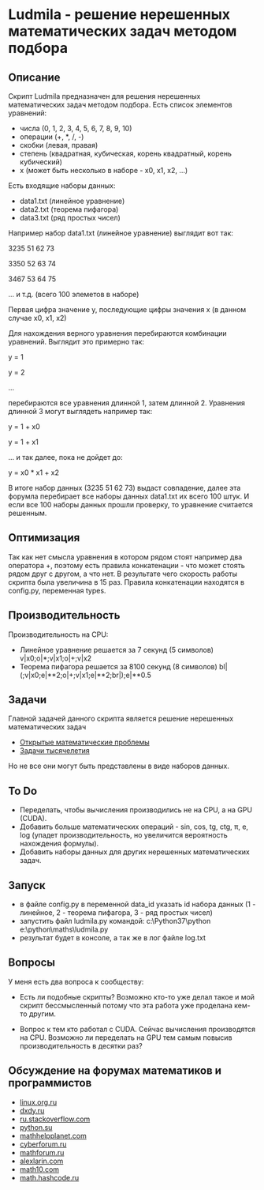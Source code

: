 # Ludmila - решение нерешенных математических задач методом подбора

## Описание
Скрипт Ludmila предназначен для решения нерешенных математических задач методом подбора.
Есть список элементов уравнений:

- числа (0, 1, 2, 3, 4, 5, 6, 7, 8, 9, 10)
- операции (+, *, /, -)
- скобки (левая, правая)
- степень (квадратная, кубическая, корень квадратный, корень кубический)
- x (может быть несколько в наборе - x0, x1, x2, ...)

Есть входящие наборы данных:
- data1.txt (линейное уравнение)
- data2.txt (теорема пифагора)
- data3.txt (ряд простых чисел)

Например набор data1.txt (линейное уравнение) выглядит вот так:

3235	51	62	73

3350	52	63	74

3467	53	64	75

... и т.д. (всего 100 элеметов в наборе)

Первая цифра значение y, последующие цифры значения x (в данном случае x0, x1, x2) 

Для нахождения верного уравнения перебираются комбинации уравнений. Выглядит это примерно так:

y = 1

y = 2

... 

перебираются все уравнения длинной 1, затем длинной 2. Уравнения длинной 3 могут выглядеть например так:

y = 1 + x0

y = 1 + x1

... и так далее, пока не дойдет до:

y = x0 * x1 + x2

В итоге набор данных (3235	51	62	73) выдаст совпадение, далее эта форумла перебирает все наборы данных data1.txt их всего 100 штук. И если все 100 наборы данных прошли проверку, то уравнение считается решенным.

## Оптимизация

Так как нет смысла уравнения в котором рядом стоят например два оператора +, поэтому есть правила конкатенации - что может стоять рядом друг с другом, а что нет. В результате чего скорость работы скрипта была увеличина в 15 раз. Правила конкатенации находятся в config.py, переменная types.

## Производительность

Производительность на CPU:

- Линейное уравнение решается за 7 секунд (5 символов) v|x0;o|*;v|x1;o|+;v|x2 
- Теорема пифагора решается за 8100 секунд (8 символов) bl|(;v|x0;e|**2;o|+;v|x1;e|**2;br|);e|**0.5

## Задачи

Главной задачей данного скрипта является решение нерешенных математических задач 
- [Открытые математические проблемы](https://ru.wikipedia.org/wiki/%D0%9E%D1%82%D0%BA%D1%80%D1%8B%D1%82%D1%8B%D0%B5_%D0%BC%D0%B0%D1%82%D0%B5%D0%BC%D0%B0%D1%82%D0%B8%D1%87%D0%B5%D1%81%D0%BA%D0%B8%D0%B5_%D0%BF%D1%80%D0%BE%D0%B1%D0%BB%D0%B5%D0%BC%D1%8B)
- [Задачи тысячелетия](https://ru.wikipedia.org/wiki/%D0%97%D0%B0%D0%B4%D0%B0%D1%87%D0%B8_%D1%82%D1%8B%D1%81%D1%8F%D1%87%D0%B5%D0%BB%D0%B5%D1%82%D0%B8%D1%8F)

Но не все они могут быть представлены в виде наборов данных.

## To Do
- Переделать, чтобы вычисления производились не на CPU, а на GPU (CUDA).
- Добавить больше математических операций - sin, cos, tg, ctg, π, e, log (упадет производительность, но увеличится вероятность нахождения формулы).
- Добавить наборы данных для других нерешенных математических задач. 

## Запуск

- в файле config.py в переменной data_id указать id набора данных (1 - линейное, 2 - теорема пифагора, 3 - ряд простых чисел)
- запустить файл ludmila.py командой:
c:\Python37\python e:\python\maths\ludmila.py
- результат будет в консоле, а так же в лог файле log.txt

## Вопросы
У меня есть два вопроса к сообществу:

- Есть ли подобные скрипты? Возможно кто-то уже делал такое и мой скрипт бессмысленный потому что эта работа уже проделана кем-то другим.

- Вопрос к тем кто работал с CUDA. Сейчас вычисления производятся на CPU. Возможно ли переделать на GPU тем самым повысив производительность в десятки раз?

## Обсуждение на форумах математиков и программистов

- [linux.org.ru](https://www.linux.org.ru/forum/general/16478781)
- [dxdy.ru](https://dxdy.ru/topic146962.html)
- [ru.stackoverflow.com](https://ru.stackoverflow.com/questions/1318101/gpu-%d0%b2%d1%8b%d1%87%d0%b8%d1%81%d0%bb%d0%b5%d0%bd%d0%b8%d1%8f-%d0%b2%d0%bc%d0%b5%d1%81%d1%82%d0%be-cpu-%d0%b2%d1%8b%d1%87%d0%b8%d1%81%d0%bb%d0%b5%d0%bd%d0%b8%d0%b9)
- [python.su](https://python.su/forum/topic/40596/)
- [mathhelpplanet.com](http://mathhelpplanet.com/viewtopic.php?f=51&t=74861)
- [cyberforum.ru](https://www.cyberforum.ru/python-science/thread2865629.html)
- [mathforum.ru](http://www.mathforum.ru/forum/read/1/103766/)
- [alexlarin.com](https://alexlarin.com/viewtopic.php?f=4&t=17347)
- [math10.com](https://www.math10.com/ru/forum/viewtopic.php?f=42&t=3185)
- [math.hashcode.ru](http://math.hashcode.ru/questions/226775/python-ludmila-%D1%80%D0%B5%D1%88%D0%B5%D0%BD%D0%B8%D0%B5-%D0%BD%D0%B5%D1%80%D0%B5%D1%88%D0%B5%D0%BD%D0%BD%D1%8B%D1%85-%D0%BC%D0%B0%D1%82%D0%B5%D0%BC%D0%B0%D1%82%D0%B8%D1%87%D0%B5%D1%81%D0%BA%D0%B8%D1%85-%D0%B7%D0%B0%D0%B4%D0%B0%D1%87-%D0%BC%D0%B5%D1%82%D0%BE%D0%B4%D0%BE%D0%BC-%D0%BF%D0%BE%D0%B4%D0%B1%D0%BE%D1%80%D0%B0)